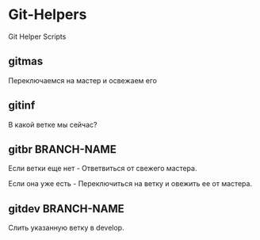 # Git-Helpers
Git Helper Scripts

## gitmas

Переключаемся на мастер и освежаем его

## gitinf

В какой ветке мы сейчас?

## gitbr BRANCH-NAME

Если ветки еще нет -
  Ответвиться от свежего мастера.
  
Если она уже есть -
  Переключиться на ветку и овежить ее от мастера.

## gitdev BRANCH-NAME

Слить указанную ветку в develop.
